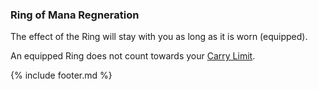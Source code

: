 ### Ring of Mana Regneration

The effect of the Ring will stay with you as long as it is worn (equipped).

An equipped Ring does not count towards your [Carry Limit](../carry_limit.md). 

{% include footer.md %}
